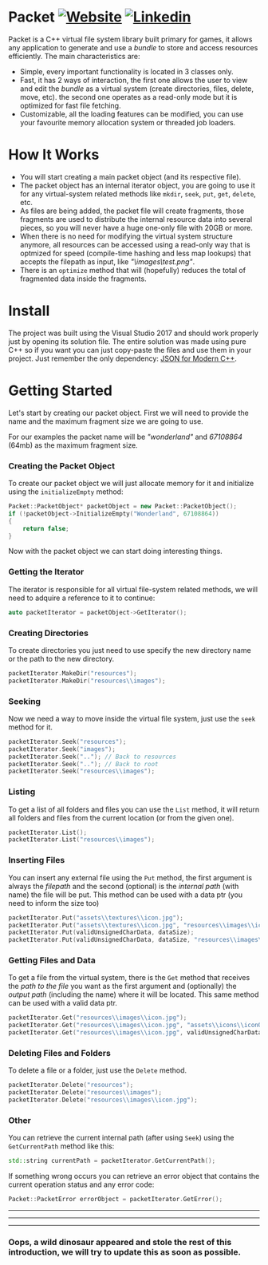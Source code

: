 Packet
[![Website](https://img.shields.io/website-up-down-green-red/http/shields.io.svg?label=my-website)](https://sites.google.com/view/rodrigoholztrattner)
[![Linkedin](https://img.shields.io/badge/linkedin-updated-blue.svg)](https://www.linkedin.com/in/rodrigoholztrattner/)
=====


Packet is a C++ virtual file system library built primary for games, it allows any application to generate and use a *bundle* to store and access resources efficiently. The main characteristics are:

 * Simple, every important functionality is located in 3 classes only.
 * Fast, it has 2 ways of interaction, the first one allows the user to view and edit the *bundle* as a virtual system (create directories, files, delete, move, etc). the second one operates as a read-only mode but it is optimized for fast file fetching.
 * Customizable, all the loading features can be modified, you can use your favourite memory allocation system or threaded job loaders.

# How It Works

- You will start creating a main packet object (and its respective file).
- The packet object has an internal iterator object, you are going to use it for any virtual-system related methods like `mkdir`, `seek`, `put`, `get`, `delete`, etc.
- As files are being added, the packet file will create fragments, those fragments are used to distribute the internal resource data into several pieces, so you will never have a huge one-only file with 20GB or more.
- When there is no need for modifying the virtual system structure anymore, all resources can be accessed using a read-only way that is optmized for speed (compile-time hashing and less map lookups) that accepts the filepath as input, like *"\images\test.png"*. 
- There is an `optimize` method that will (hopefully) reduces the total of fragmented data inside the fragments.

# Install

The project was built using the Visual Studio 2017 and should work properly just by opening its solution file.
The entire solution was made using pure C++ so if you want you can just copy-paste the files and use them in your project. Just remember the only dependency: [JSON for Modern C++](https://github.com/nlohmann/json).

# Getting Started

Let's start by creating our packet object. First we will need to provide the name and the maximum fragment size we are going to use.

For our examples the packet name will be *"wonderland"* and *67108864* (64mb) as the maximum fragment size.

### Creating the Packet Object

To create our packet object we will just allocate memory for it and initialize using the `initializeEmpty` method:
```c++
Packet::PacketObject* packetObject = new Packet::PacketObject();
if (!packetObject->InitializeEmpty("Wonderland", 67108864))
{
	return false;
}
```

Now with the packet object we can start doing interesting things.

### Getting the Iterator

The iterator is responsible for all virtual file-system related methods, we will need to adquire a reference to it to continue:

```c++
auto packetIterator = packetObject->GetIterator();
```

### Creating Directories

To create directories you just need to use specify the new directory name or the path to the new directory.

```c++
packetIterator.MakeDir("resources");
packetIterator.MakeDir("resources\\images");
```

### Seeking

Now we need a way to move inside the virtual file system, just use the `seek` method for it.

```c++
packetIterator.Seek("resources");
packetIterator.Seek("images");
packetIterator.Seek(".."); // Back to resources
packetIterator.Seek(".."); // Back to root
packetIterator.Seek("resources\\images");
```

### Listing

To get a list of all folders and files you can use the `List` method, it will return all folders and files from the current location (or from the given one).

```c++
packetIterator.List();
packetIterator.List("resources\\images");
```

### Inserting Files

You can insert any external file using the `Put` method, the first argument is always the *filepath* and the second (optional) is the *internal path* (with name) the file will be put.
This method can be used with a data ptr (you need to inform the size too)

```c++
packetIterator.Put("assets\\textures\\icon.jpg");
packetIterator.Put("assets\\textures\\icon.jpg", "resources\\images\\iconInput.jpg");
packetIterator.Put(validUnsignedCharData, dataSize);
packetIterator.Put(validUnsignedCharData, dataSize, "resources\\images\\iconInput.jpg");
```

### Getting Files and Data

To get a file from the virtual system, there is the `Get` method that receives the *path to the file* you want as the first argument and (optionally) the *output path* (including the name) where it will be located.
This same method can be used with a valid data ptr.

```c++
packetIterator.Get("resources\\images\\icon.jpg");
packetIterator.Get("resources\\images\\icon.jpg", "assets\\icons\\iconOutput.jpg"); 
packetIterator.Get("resources\\images\\icon.jpg", validUnsignedCharDataPtr); 
```

### Deleting Files and Folders

To delete a file or a folder, just use the `Delete` method.

```c++
packetIterator.Delete("resources");
packetIterator.Delete("resources\\images");
packetIterator.Delete("resources\\images\\icon.jpg");
```

### Other

You can retrieve the current internal path (after using `Seek`) using the `GetCurrentPath` method like this:

```c++
std::string currentPath = packetIterator.GetCurrentPath();
```

If something wrong occurs you can retrieve an error object that contains the current operation status and any error code:

```c++
Packet::PacketError errorObject = packetIterator.GetError();
```


-----
-----
-----

### Oops, a wild dinosaur appeared and stole the rest of this introduction, we will try to update this as soon as possible.
